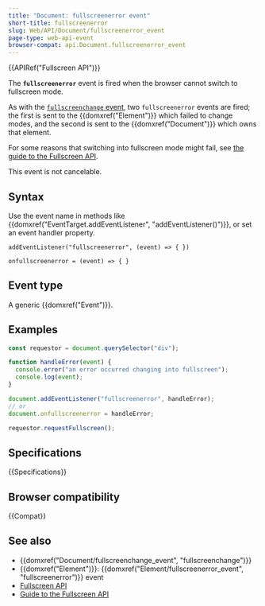 ```yaml
---
title: "Document: fullscreenerror event"
short-title: fullscreenerror
slug: Web/API/Document/fullscreenerror_event
page-type: web-api-event
browser-compat: api.Document.fullscreenerror_event
---
```


{{APIRef("Fullscreen API")}}

The **`fullscreenerror`** event is fired when the browser cannot switch to fullscreen mode.

As with the [`fullscreenchange` event](/en-US/docs/Web/API/Document/fullscreenchange_event), two `fullscreenerror` events are fired; the first is sent to the {{domxref("Element")}} which failed to change modes, and the second is sent to the {{domxref("Document")}} which owns that element.

For some reasons that switching into fullscreen mode might fail, see [the guide to the Fullscreen API](/en-US/docs/Web/API/Fullscreen_API/Guide).

This event is not cancelable.

## Syntax

Use the event name in methods like {{domxref("EventTarget.addEventListener", "addEventListener()")}}, or set an event handler property.

```js-nolint
addEventListener("fullscreenerror", (event) => { })

onfullscreenerror = (event) => { }
```

## Event type

A generic {{domxref("Event")}}.

## Examples

```js
const requestor = document.querySelector("div");

function handleError(event) {
  console.error("an error occurred changing into fullscreen");
  console.log(event);
}

document.addEventListener("fullscreenerror", handleError);
// or
document.onfullscreenerror = handleError;

requestor.requestFullscreen();
```

## Specifications

{{Specifications}}

## Browser compatibility

{{Compat}}

## See also

- {{domxref("Document/fullscreenchange_event", "fullscreenchange")}}
- {{domxref("Element")}}: {{domxref("Element/fullscreenerror_event", "fullscreenerror")}} event
- [Fullscreen API](/en-US/docs/Web/API/Fullscreen_API)
- [Guide to the Fullscreen API](/en-US/docs/Web/API/Fullscreen_API/Guide)
